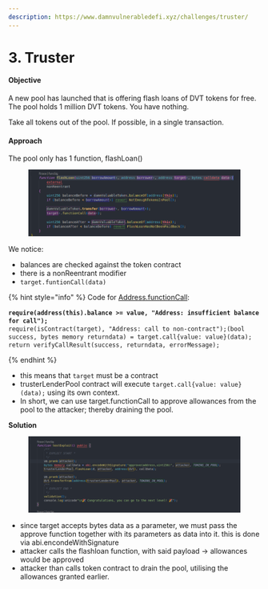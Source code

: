 ```yaml
---
description: https://www.damnvulnerabledefi.xyz/challenges/truster/
---
```


# 3. Truster

#### Objective

A new pool has launched that is offering flash loans of DVT tokens for free. The pool holds 1 million DVT tokens. You have nothing.

Take all tokens out of the pool. If possible, in a single transaction.

#### Approach

The pool only has 1 function, flashLoan()

<figure><img src="../../.gitbook/assets/image (316).png" alt=""><figcaption></figcaption></figure>

We notice:

* balances are checked against the token contract
* there is a nonReentrant modifier
* `target.funtionCall(data)`

{% hint style="info" %}
Code for [Address.functionCall](https://github.com/OpenZeppelin/openzeppelin-contracts/blob/master/contracts/utils/Address.sol):

<pre class="language-solidity"><code class="lang-solidity"><strong>require(address(this).balance >= value, "Address: insufficient balance for call");
</strong>require(isContract(target), "Address: call to non-contract");(bool success, bytes memory returndata) = target.call{value: value}(data);
return verifyCallResult(success, returndata, errorMessage);
</code></pre>
{% endhint %}

* this means that `target` must be a contract
* trusterLenderPool contract will execute `target.call{value: value}(data);` using its own context.
* In short, we can use target.functionCall to approve allowances from the pool to the attacker; thereby draining the pool.

**Solution**

<figure><img src="../../.gitbook/assets/image (335).png" alt=""><figcaption></figcaption></figure>

* since target accepts bytes data as a parameter, we must pass the approve function together with its parameters as data into it. this is done via abi.encondeWithSignature
* attacker calls the flashloan function, with said payload -> allowances would be approved
* attacker than calls token contract to drain the pool, utilising the allowances granted earlier.&#x20;
